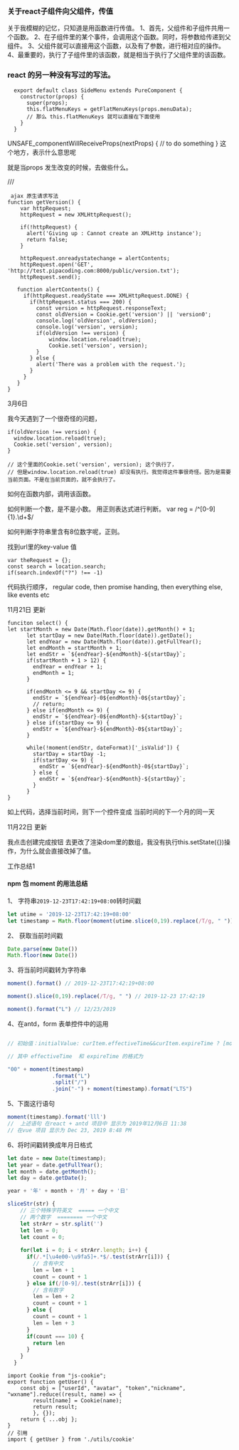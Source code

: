 ### 关于react子组件向父组件，传值

关于我模糊的记忆，只知道是用函数进行传值。
1、首先，父组件和子组件共用一个函数。
2、在子组件里的某个事件，会调用这个函数。同时，将参数给传递到父组件。
3、父组件就可以直接用这个函数，以及有了参数，进行相对应的操作。
4、最重要的，执行了子组件里的该函数，就是相当于执行了父组件里的该函数。

### react 的另一种没有写过的写法。

```
  export default class SideMenu extends PureComponent {
    constructor(props) {
      super(props);
      this.flatMenuKeys = getFlatMenuKeys(props.menuData);
      // 那么 this.flatMenuKeys 就可以直接在下面使用
    }
  }
```

UNSAFE_componentWillReceiveProps(nextProps) {
  // to do something
}  这个地方，表示什么意思呢

就是当props 发生改变的时候，去做些什么。

/// 
```
 ajax 原生请求写法
function getVersion() {
    var httpRequest;
    httpRequest = new XMLHttpRequest();

    if(!httpRequest) {
      alert('Giving up : Cannot create an XMLHttp instance');
      return false;
    }

    httpRequest.onreadystatechange = alertContents;
    httpRequest.open('GET', 'http://test.pipacoding.com:8000/public/version.txt');
    httpRequest.send();

   function alertContents() {
     if(httpRequest.readyState === XMLHttpRequest.DONE) {
       if(httpRequest.status === 200) {
         const version = httpRequest.responseText;
         const oldVersion = Cookie.get('version') || 'version0';
         console.log('oldVersion', oldVersion);
         console.log('version', version);
         if(oldVersion !== version) {
             window.location.reload(true);
             Cookie.set('version', version);
         }
       } else {
         alert('There was a problem with the request.');
       }
     }
   }
}
```

3月6日

我今天遇到了一个很奇怪的问题，
```
if(oldVersion !== version) {
  window.location.reload(true);
  Cookie.set('version', version);
}

// 这个里面的Cookie.set('version', version); 这个执行了，
// 但是window.location.reload(true) 却没有执行。我觉得这件事很奇怪。因为是需要当前页面。不是在当前页面的，就不会执行了。
```
如何在函数内部，调用该函数。

如何判断一个数，是不是小数。
用正则表达式进行判断。
var reg = /^[0-9]{1}\.\d+$/

如何判断字符串里含有8位数字呢，正则。

找到url里的key-value 值
```
var theRequest = {};
const search = location.search;
if(search.indexOf("?") !== -1)
```

代码执行顺序， regular code, then promise handing, then everything else, like events etc


11月21日 更新
```
funciton select() {
let startMonth = new Date(Math.floor(date)).getMonth() + 1;
      let startDay = new Date(Math.floor(date)).getDate();
      let endYear = new Date(Math.floor(date)).getFullYear();
      let endMonth = startMonth + 1;
      let endStr = `${endYear}-${endMonth}-${startDay}`;
      if(startMonth + 1 > 12) {
        endYear = endYear + 1;
        endMonth = 1;
      }

      if(endMonth <= 9 && startDay <= 9) {
        endStr = `${endYear}-0${endMonth}-0${startDay}`;
        // return;
      } else if(endMonth <= 9) {
        endStr = `${endYear}-0${endMonth}-${startDay}`;
      } else if(startDay <= 9) {
        endStr = `${endYear}-${endMonth}-0${startDay}`;
      }

      while(!moment(endStr, dateFormat)['_isValid']) {
        startDay = startDay -1;
        if(startDay <= 9) {
          endStr = `${endYear}-${endMonth}-0${startDay}`;
        } else {
          endStr = `${endYear}-${endMonth}-${startDay}`;
        }
      }
}
```
如上代码，选择当前时间，则下一个控件变成 当前时间的下一个月的同一天


11月22日 更新

我点击创建完成按钮
去更改了渲染dom里的数组，我没有执行this.setState({})操作，为什么就会直接改掉了值。


工作总结1

#### npm 包 moment 的用法总结

1、 字符串`2019-12-23T17:42:19+08:00`转时间戳

```js
let utime = '2019-12-23T17:42:19+08:00'
let timestamp = Math.floor(moment(utime.slice(0,19).replace(/T/g, " ")))
```

2、 获取当前时间戳

```js
Date.parse(new Date())
Math.floor(new Date())
```

3、将当前时间戳转为字符串

```js
moment().format() // 2019-12-23T17:42:19+08:00

moment().slice(0,19).replace(/T/g, " ") // 2019-12-23 17:42:19

moment().format("L") // 12/23/2019
```

4、在antd，form 表单控件中的运用

```js

// 初始值：initialValue: curItem.effectiveTime&&curItem.expireTime ? [moment(curItem.effectiveTime, "YYY/MM/DD HH:mm:ss"),moment(curItem.expireTime, "YYY/MM/DD HH:mm:ss")] : null,

// 其中 effectiveTime  和 expireTime 的格式为

"00" + moment(timestamp)
              .format("L")
              .split("/")
              .join("-") + moment(timestamp).format("LTS")

```

5、下面这行语句
```js
moment(timestamp).format('lll') 
//  上述语句 在react + antd 项目中 显示为 2019年12月6日 11:38
// 在vue 项目 显示为 Dec 23, 2019 8:48 PM
```
6、将时间戳转换成年月日格式

```js
let date = new Date(timestamp);
let year = date.getFullYear();
let month = date.getMonth();
let day = date.getDate();

year + '年' + month + '月' + day + '日'
```


```js
sliceStr(str) {
    // 三个特殊字符英文  ===== 一个中文
    // 两个数字  ======== 一个中文
    let strArr = str.split('')
    let len = 0;
    let count = 0;
      
    for(let i = 0; i < strArr.length; i++) {
      if(/.*[\u4e00-\u9fa5]+.*$/.test(strArr[i])) {
        // 含有中文
        len = len + 1
        count = count + 1
      } else if(/[0-9]/.test(strArr[i])) {
        // 含有数字
        len = len + 2
        count = count + 1
      } else {
        count = count + 1
        len = len + 3
      }
      if(count === 10) {
        return len
      }
    }
  }
```


```
import Cookie from "js-cookie";
export function getUser() {
    const obj = ["userId", "avatar", "token","nickname", "wxname"].reduce((result, name) => {
        result[name] = Cookie(name);
        return result;
        }, {});
    return { ...obj };
}
// 引用
import { getUser } from './utils/cookie' 
```
